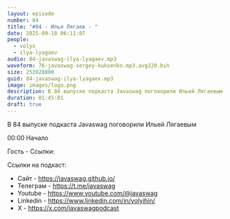 ```yaml
---
layout: episode
number: 84
title: "#84 - Илья Лягаев - "
date: 2025-09-18 06:11:07
people:
  - volyx
  - ilya-lyagaev
audio: 84-javaswag-ilya-lyagaev.mp3
waveform: 76-javaswag-sergey-kuksenko.mp3.avg220.bin
size: 252028800  
guid: 84-javaswag-ilya-lyagaev.mp3
image: images/logo.png
description: В 84 выпуске подкаста Javaswag поговорили Ильей Лягаевым
duration: 01:45:01
draft: true
---
```


В 84 выпуске подкаста Javaswag поговорили Ильей Лягаевым

00:00 Начало



Гость - 
Ссылки: 



Ссылки на подкаст:

* Сайт -  https://javaswag.github.io/
* Телеграм - https://t.me/javaswag
* Youtube - https://www.youtube.com/@javaswag
* Linkedin - https://www.linkedin.com/in/volyihin/
* X - https://x.com/javaswagpodcast
